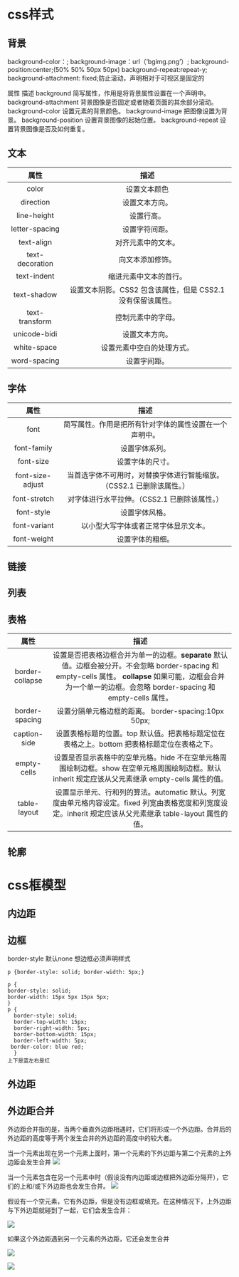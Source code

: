 # css样式

## 背景
background-color：;
background-image：url（‘bgimg.png’）;
background-position:center;(50% 50%  50px 50px)
background-repeat:repeat-y;
background-attachment: fixed;防止滚动，声明相对于可视区是固定的



属性	描述
background	简写属性，作用是将背景属性设置在一个声明中。
background-attachment	背景图像是否固定或者随着页面的其余部分滚动。
background-color	设置元素的背景颜色。
background-image	把图像设置为背景。
background-position	设置背景图像的起始位置。
background-repeat	设置背景图像是否及如何重复。
## 文本
属性 | 描述
:-------:|:---:
color	|设置文本颜色
direction	|设置文本方向。
line-height	|设置行高。
letter-spacing	|设置字符间距。
text-align	|对齐元素中的文本。
text-decoration	|向文本添加修饰。
text-indent	|缩进元素中文本的首行。
text-shadow	|设置文本阴影。CSS2 包含该属性，但是 CSS2.1 没有保留该属性。
text-transform	|控制元素中的字母。
unicode-bidi	|设置文本方向。
white-space	|设置元素中空白的处理方式。
word-spacing	|设置字间距。
## 字体
属性| 描述
:---:|:---:
font	|简写属性。作用是把所有针对字体的属性设置在一个声明中。
font-family	|设置字体系列。
font-size	|设置字体的尺寸。
font-size-adjust	|当首选字体不可用时，对替换字体进行智能缩放。（CSS2.1 已删除该属性。）
font-stretch	|对字体进行水平拉伸。（CSS2.1 已删除该属性。）
font-style	|设置字体风格。
font-variant	|以小型大写字体或者正常字体显示文本。
font-weight	|设置字体的粗细。

## 链接
## 列表
## 表格

属性	|描述
:--:|:--:
border-collapse	|设置是否把表格边框合并为单一的边框。**separate**	默认值。边框会被分开。不会忽略 border-spacing 和 empty-cells 属性。  **collapse**	如果可能，边框会合并为一个单一的边框。会忽略 border-spacing 和 empty-cells 属性。
border-spacing	|设置分隔单元格边框的距离。  border-spacing:10px 50px;
caption-side	|设置表格标题的位置。top	默认值。把表格标题定位在表格之上。bottom	把表格标题定位在表格之下。
empty-cells	|设置是否显示表格中的空单元格。hide	不在空单元格周围绘制边框。show	在空单元格周围绘制边框。默认 inherit	规定应该从父元素继承 empty-cells 属性的值。
table-layout	|设置显示单元、行和列的算法。automatic	默认。列宽度由单元格内容设定。fixed	列宽由表格宽度和列宽度设定。inherit	规定应该从父元素继承 table-layout 属性的值。
## 轮廓

# css框模型

## 内边距
## 边框
border-style 默认none  想边框必须声明样式
```
p {border-style: solid; border-width: 5px;}

p {
border-style: solid; 
border-width: 15px 5px 15px 5px;
}
p {
  border-style: solid;
  border-top-width: 15px;
  border-right-width: 5px;
  border-bottom-width: 15px;
  border-left-width: 5px;
 border-color: blue red;
  }
上下是蓝左右是红
```
## 外边距
## 外边距合并
外边距合并指的是，当两个垂直外边距相遇时，它们将形成一个外边距。合并后的外边距的高度等于两个发生合并的外边距的高度中的较大者。

当一个元素出现在另一个元素上面时，第一个元素的下外边距与第二个元素的上外边距会发生合并
![](http://www.w3school.com.cn/i/ct_css_margin_collapsing_example_1.gif)

当一个元素包含在另一个元素中时（假设没有内边距或边框把外边距分隔开），它们的上和/或下外边距也会发生合并。
![](http://www.w3school.com.cn/i/ct_css_margin_collapsing_example_2.gif)


假设有一个空元素，它有外边距，但是没有边框或填充。在这种情况下，上外边距与下外边距就碰到了一起，它们会发生合并：

![](http://www.w3school.com.cn/i/ct_css_margin_collapsing_example_3.gif)

如果这个外边距遇到另一个元素的外边距，它还会发生合并

![](http://www.w3school.com.cn/i/ct_css_margin_collapsing_example_4.gif)


![](http://www.w3school.com.cn/i/ct_css_margin_collapsing.gif)
